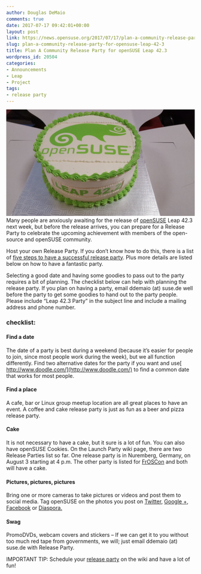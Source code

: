 ```yaml
---
author: Douglas DeMaio
comments: true
date: 2017-07-17 09:42:01+00:00
layout: post
link: https://news.opensuse.org/2017/07/17/plan-a-community-release-party-for-opensuse-leap-42-3/
slug: plan-a-community-release-party-for-opensuse-leap-42-3
title: Plan A Community Release Party for openSUSE Leap 42.3
wordpress_id: 20504
categories:
- Announcements
- Leap
- Project
tags:
- release party
---
```


![](/wp-content/uploads/2017/07/cake.jpeg)Many people are anxiously awaiting for the release of [openSUSE](https://www.opensuse.org/) Leap 42.3 next week, but before the release arrives, you can prepare for a Release Party to celebrate the upcoming achievement with members of the open-source and openSUSE community.

Host your own Release Party. If you don’t know how to do this, there is a list of [five steps to have a successful release party](https://en.opensuse.org/openSUSE:Launch_party_HOWTO). Plus more details are listed below on how to have a fantastic party.

Selecting a good date and having some goodies to pass out to the party requires a bit of planning. The checklist below can help with planning the release party. If you plan on having a party, email ddemaio (at) suse.de well before the party to get some goodies to hand out to the party people. Please include “Leap 42.3 Party” in the subject line and include a mailing address and phone number.


### checklist:




#### Find a date


<!-- more -->

The date of a party is best during a weekend (because it’s easier for people to join, since most people work during the week), but we all function differently. Find two alternative dates for the party if you want and use[ http://www.doodle.com/](http://www.doodle.com/) to find a common date that works for most people.


#### Find a place


A cafe, bar or Linux group meetup location are all great places to have an event. A coffee and cake release party is just as fun as a beer and pizza release party.


#### Cake


It is not necessary to have a cake, but it sure is a lot of fun. You can also have openSUSE Cookies. On the Launch Party wiki page, there are two Release Parties list so far. One release party is in Nuremberg, Germany, on August 3 starting at 4 p.m. The other party is listed for [FrOSCon](https://www.froscon.de/en/) and both will have a cake.


#### Pictures, pictures, pictures


Bring one or more cameras to take pictures or videos and post them to social media. Tag openSUSE on the photos you post on [Twitter](https://twitter.com/?lang=en), [Google +](https://www.google.com/), [Facebook](https://www.facebook.com/) or [Diaspora.](https://en.wikipedia.org/wiki/Diaspora)


#### Swag


PromoDVDs, webcam covers and stickers – If we can get it to you without too much red tape from governments, we will; just email ddemaio (at) suse.de with Release Party.

IMPORTANT TIP: Schedule your [ release party](https://en.opensuse.org/openSUSE:Launch_parties) on the wiki and have a lot of fun!
